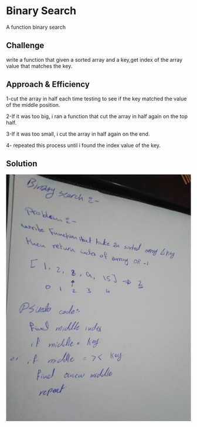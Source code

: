 # Binary Search
A function binary search

## Challenge
 write a function that given a sorted array and a key,get index of the array value that matches the key.

## Approach & Efficiency
1-cut the array in half each time testing to see if the key matched the value of the middle position.

2-If it was too big, i ran a function that cut the array in half again on the top half.
 
3-If it was too small, i cut the array in half again on the end.

4-  repeated this process until i found the index value of the key.

## Solution
![](IMG_20200123_234843.jpg)